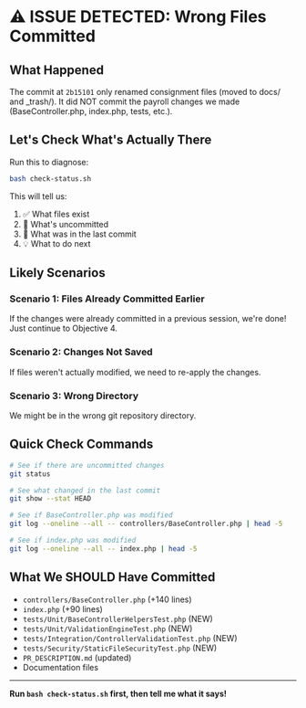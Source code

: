 # ⚠️ ISSUE DETECTED: Wrong Files Committed

## What Happened

The commit at `2b15101` only renamed consignment files (moved to docs/ and _trash/).
It did NOT commit the payroll changes we made (BaseController.php, index.php, tests, etc.).

## Let's Check What's Actually There

Run this to diagnose:
```bash
bash check-status.sh
```

This will tell us:
1. ✅ What files exist
2. 🔄 What's uncommitted
3. 📝 What was in the last commit
4. 💡 What to do next

## Likely Scenarios

### Scenario 1: Files Already Committed Earlier
If the changes were already committed in a previous session, we're done!
Just continue to Objective 4.

### Scenario 2: Changes Not Saved
If files weren't actually modified, we need to re-apply the changes.

### Scenario 3: Wrong Directory
We might be in the wrong git repository directory.

## Quick Check Commands

```bash
# See if there are uncommitted changes
git status

# See what changed in the last commit
git show --stat HEAD

# See if BaseController.php was modified
git log --oneline --all -- controllers/BaseController.php | head -5

# See if index.php was modified
git log --oneline --all -- index.php | head -5
```

## What We SHOULD Have Committed

- `controllers/BaseController.php` (+140 lines)
- `index.php` (+90 lines)  
- `tests/Unit/BaseControllerHelpersTest.php` (NEW)
- `tests/Unit/ValidationEngineTest.php` (NEW)
- `tests/Integration/ControllerValidationTest.php` (NEW)
- `tests/Security/StaticFileSecurityTest.php` (NEW)
- `PR_DESCRIPTION.md` (updated)
- Documentation files

---

**Run `bash check-status.sh` first, then tell me what it says!**
